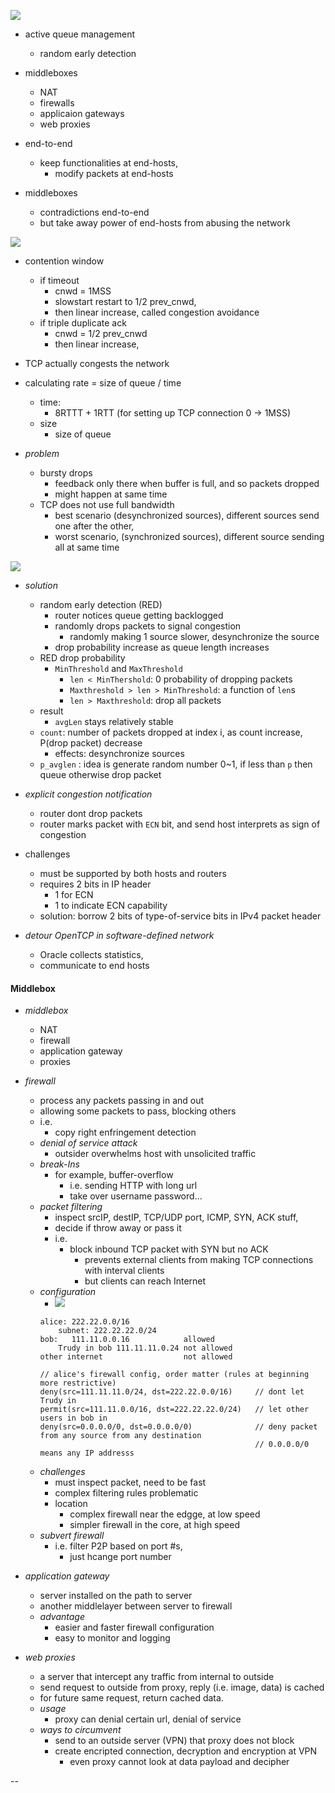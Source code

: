 
![](2017-11-16-13-22-10.png)
+ active queue management 
    + random early detection
+ middleboxes
    + NAT
    + firewalls
    + applicaion gateways 
    + web proxies


+ end-to-end
    + keep functionalities at end-hosts,
        + modify packets at end-hosts
+ middleboxes
    + contradictions end-to-end
    + but take away power of end-hosts from abusing the network 


![](2017-11-16-13-42-57.png)

+ contention window 
    + if timeout 
        + cnwd = 1MSS
        + slowstart restart to 1/2 prev_cnwd, 
        + then linear increase, called congestion avoidance
    + if triple duplicate ack 
        + cnwd = 1/2 prev_cnwd
        + then linear increase, 
+ TCP actually congests the network 

+ calculating rate = size of queue / time
    + time: 
        + 8RTTT + 1RTT (for setting up TCP connection 0 -> 1MSS)
    + size
        + size of queue
+ _problem_ 
    + bursty drops 
        + feedback only there when buffer is full, and so packets dropped 
        + might happen at same time
    + TCP does not use full bandwidth
        + best scenario (desynchronized sources), different sources send one after the other, 
        + worst scenario, (synchronized sources), different source sending all at same time

![](2017-11-16-13-54-56.png)
+ _solution_ 
    + random early detection (RED)
        + router notices queue getting backlogged
        + randomly drops packets to signal congestion
            + randomly making 1 source slower, desynchronize the source
        + drop probability increase as queue length increases
    + RED drop probability
        + `MinThreshold` and `MaxThreshold`
            + `len < MinThershold`:  0 probability of dropping packets
            + `Maxthreshold > len > MinThreshold`: a function of `len`s
            + `len > Maxthreshold`: drop all packets
    + result
         + `avgLen` stays relatively stable
    + `count`: number of packets dropped at index i, as count increase, P(drop packet) decrease
        + effects: desynchronize sources
    + `p_avglen` : idea is generate random number 0~1, if less than `p` then queue otherwise drop packet


+ _explicit congestion notification_ 
    + router dont drop packets
    + router marks packet with `ECN` bit, and send host interprets as sign of congestion
+ challenges
    + must be supported by both hosts and routers 
    + requires 2 bits in IP header
        + 1 for ECN
        + 1 to indicate ECN capability 
    + solution: borrow 2 bits of type-of-service bits in IPv4 packet header

+ _detour OpenTCP in software-defined network_ 
    + Oracle collects statistics,
    + communicate to end hosts


#### Middlebox

+ _middlebox_ 
    + NAT
    + firewall
    + application gateway
    + proxies


+ _firewall_ 
    + process any packets passing in and out
    + allowing some packets to pass, blocking others
    + i.e. 
        + copy right enfringement detection
    + _denial of service attack_ 
        + outsider overwhelms host with unsolicited traffic
    + _break-Ins_ 
        + for example, buffer-overflow  
            + i.e. sending HTTP with long url 
            + take over username password...
    + _packet filtering_ 
        + inspect srcIP, destIP, TCP/UDP port, ICMP, SYN, ACK stuff,
        + decide if throw away or pass it
        + i.e. 
            + block inbound TCP packet with SYN but no ACK
                + prevents external clients from making TCP connections with interval clients
                + but clients can reach Internet
    + _configuration_ 
        + ![](2017-11-16-14-56-18.png)
        ```
        alice: 222.22.0.0/16
            subnet: 222.22.22.0/24
        bob:   111.11.0.0.16            allowed
            Trudy in bob 111.11.11.0.24 not allowed
        other internet                  not allowed

        // alice's firewall config, order matter (rules at beginning more restrictive)
        deny(src=111.11.11.0/24, dst=222.22.0.0/16)     // dont let Trudy in
        permit(src=111.11.0.0/16, dst=222.22.22.0/24)   // let other users in bob in 
        deny(src=0.0.0.0/0, dst=0.0.0.0/0)              // deny packet from any source from any destination
                                                        // 0.0.0.0/0 means any IP addresss
        ```
    + _challenges_ 
        + must inspect packet, need to be fast
        + complex filtering rules problematic
        + location
            + complex firewall near the edgge, at low speed
            + simpler firewall in the core, at high speed
    + _subvert firewall_ 
        + i.e. filter P2P based on port #s, 
            + just hcange port number

+ _application gateway_ 
    + server installed on the path to server
    + another middlelayer between server to firewall
    + _advantage_
        + easier and faster firewall configuration
        + easy to monitor and logging

+ _web proxies_ 
    + a server that intercept any traffic from internal to outside
    + send request to outside from proxy, reply (i.e. image, data) is cached
    + for future same request, return cached data.                                                                         
    + _usage_ 
        + proxy can denial certain url, denial of service
    + _ways to circumvent_ 
        + send to an outside server (VPN) that proxy does not block
        + create encripted connection, decryption and encryption at VPN 
            + even proxy cannot look at data  payload and decipher
        




-- 